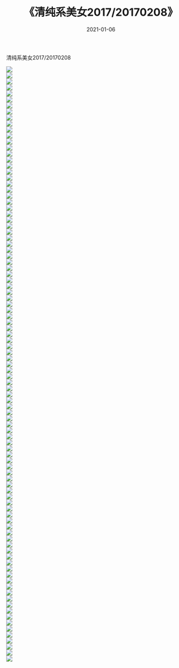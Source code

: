 ﻿---
layout: post
title:  《清纯系美女2017/20170208》
date:   2021-01-06
img: http://pic.660000.xyz/1:/清纯系美女/2017/20170208/000.jpg
categories: [美女, 清纯, 唯美]
---

清纯系美女2017/20170208

 ![](http://pic.660000.xyz/1:/清纯系美女/2017/20170208/001.png) <br>![](http://pic.660000.xyz/1:/清纯系美女/2017/20170208/002.png) <br>![](http://pic.660000.xyz/1:/清纯系美女/2017/20170208/003.png) <br>![](http://pic.660000.xyz/1:/清纯系美女/2017/20170208/004.png) <br>![](http://pic.660000.xyz/1:/清纯系美女/2017/20170208/005.png) <br>![](http://pic.660000.xyz/1:/清纯系美女/2017/20170208/006.png) <br>![](http://pic.660000.xyz/1:/清纯系美女/2017/20170208/007.png) <br>![](http://pic.660000.xyz/1:/清纯系美女/2017/20170208/008.png) <br>![](http://pic.660000.xyz/1:/清纯系美女/2017/20170208/009.png) <br>![](http://pic.660000.xyz/1:/清纯系美女/2017/20170208/010.png) <br>![](http://pic.660000.xyz/1:/清纯系美女/2017/20170208/011.png) <br>![](http://pic.660000.xyz/1:/清纯系美女/2017/20170208/012.png) <br>![](http://pic.660000.xyz/1:/清纯系美女/2017/20170208/013.png) <br>![](http://pic.660000.xyz/1:/清纯系美女/2017/20170208/014.png) <br>![](http://pic.660000.xyz/1:/清纯系美女/2017/20170208/015.png) <br>![](http://pic.660000.xyz/1:/清纯系美女/2017/20170208/016.png) <br>![](http://pic.660000.xyz/1:/清纯系美女/2017/20170208/017.png) <br>![](http://pic.660000.xyz/1:/清纯系美女/2017/20170208/018.png) <br>![](http://pic.660000.xyz/1:/清纯系美女/2017/20170208/019.png) <br>![](http://pic.660000.xyz/1:/清纯系美女/2017/20170208/020.png) <br>![](http://pic.660000.xyz/1:/清纯系美女/2017/20170208/021.png) <br>![](http://pic.660000.xyz/1:/清纯系美女/2017/20170208/022.png) <br>![](http://pic.660000.xyz/1:/清纯系美女/2017/20170208/023.png) <br>![](http://pic.660000.xyz/1:/清纯系美女/2017/20170208/024.png) <br>![](http://pic.660000.xyz/1:/清纯系美女/2017/20170208/025.png) <br>![](http://pic.660000.xyz/1:/清纯系美女/2017/20170208/026.png) <br>![](http://pic.660000.xyz/1:/清纯系美女/2017/20170208/027.png) <br>![](http://pic.660000.xyz/1:/清纯系美女/2017/20170208/028.png) <br>![](http://pic.660000.xyz/1:/清纯系美女/2017/20170208/029.png) <br>![](http://pic.660000.xyz/1:/清纯系美女/2017/20170208/030.png) <br>![](http://pic.660000.xyz/1:/清纯系美女/2017/20170208/031.png) <br>![](http://pic.660000.xyz/1:/清纯系美女/2017/20170208/032.png) <br>![](http://pic.660000.xyz/1:/清纯系美女/2017/20170208/033.png) <br>![](http://pic.660000.xyz/1:/清纯系美女/2017/20170208/034.png) <br>![](http://pic.660000.xyz/1:/清纯系美女/2017/20170208/035.png) <br>![](http://pic.660000.xyz/1:/清纯系美女/2017/20170208/036.png) <br>![](http://pic.660000.xyz/1:/清纯系美女/2017/20170208/037.png) <br>![](http://pic.660000.xyz/1:/清纯系美女/2017/20170208/038.png) <br>![](http://pic.660000.xyz/1:/清纯系美女/2017/20170208/039.png) <br>![](http://pic.660000.xyz/1:/清纯系美女/2017/20170208/040.png) <br>![](http://pic.660000.xyz/1:/清纯系美女/2017/20170208/041.png) <br>![](http://pic.660000.xyz/1:/清纯系美女/2017/20170208/042.png) <br>![](http://pic.660000.xyz/1:/清纯系美女/2017/20170208/043.png) <br>![](http://pic.660000.xyz/1:/清纯系美女/2017/20170208/044.png) <br>![](http://pic.660000.xyz/1:/清纯系美女/2017/20170208/045.png) <br>![](http://pic.660000.xyz/1:/清纯系美女/2017/20170208/046.png) <br>![](http://pic.660000.xyz/1:/清纯系美女/2017/20170208/047.png) <br>![](http://pic.660000.xyz/1:/清纯系美女/2017/20170208/048.png) <br>![](http://pic.660000.xyz/1:/清纯系美女/2017/20170208/049.png) <br>![](http://pic.660000.xyz/1:/清纯系美女/2017/20170208/050.png) <br>![](http://pic.660000.xyz/1:/清纯系美女/2017/20170208/051.png) <br>![](http://pic.660000.xyz/1:/清纯系美女/2017/20170208/052.png) <br>![](http://pic.660000.xyz/1:/清纯系美女/2017/20170208/053.png) <br>![](http://pic.660000.xyz/1:/清纯系美女/2017/20170208/054.png) <br>![](http://pic.660000.xyz/1:/清纯系美女/2017/20170208/055.png) <br>![](http://pic.660000.xyz/1:/清纯系美女/2017/20170208/056.png) <br>![](http://pic.660000.xyz/1:/清纯系美女/2017/20170208/057.png) <br>![](http://pic.660000.xyz/1:/清纯系美女/2017/20170208/058.png) <br>![](http://pic.660000.xyz/1:/清纯系美女/2017/20170208/059.png) <br>![](http://pic.660000.xyz/1:/清纯系美女/2017/20170208/060.png) <br>![](http://pic.660000.xyz/1:/清纯系美女/2017/20170208/061.png) <br>![](http://pic.660000.xyz/1:/清纯系美女/2017/20170208/062.png) <br>![](http://pic.660000.xyz/1:/清纯系美女/2017/20170208/063.png) <br>![](http://pic.660000.xyz/1:/清纯系美女/2017/20170208/064.png) <br>![](http://pic.660000.xyz/1:/清纯系美女/2017/20170208/065.png) <br>![](http://pic.660000.xyz/1:/清纯系美女/2017/20170208/066.png) <br>![](http://pic.660000.xyz/1:/清纯系美女/2017/20170208/067.png) <br>![](http://pic.660000.xyz/1:/清纯系美女/2017/20170208/068.png) <br>![](http://pic.660000.xyz/1:/清纯系美女/2017/20170208/069.png) <br>![](http://pic.660000.xyz/1:/清纯系美女/2017/20170208/070.png) <br>![](http://pic.660000.xyz/1:/清纯系美女/2017/20170208/071.png) <br>![](http://pic.660000.xyz/1:/清纯系美女/2017/20170208/072.png) <br>![](http://pic.660000.xyz/1:/清纯系美女/2017/20170208/073.png) <br>![](http://pic.660000.xyz/1:/清纯系美女/2017/20170208/074.png) <br>![](http://pic.660000.xyz/1:/清纯系美女/2017/20170208/075.png) <br>![](http://pic.660000.xyz/1:/清纯系美女/2017/20170208/076.png) <br>![](http://pic.660000.xyz/1:/清纯系美女/2017/20170208/077.png) <br>![](http://pic.660000.xyz/1:/清纯系美女/2017/20170208/078.png) <br>![](http://pic.660000.xyz/1:/清纯系美女/2017/20170208/079.png) <br>![](http://pic.660000.xyz/1:/清纯系美女/2017/20170208/080.png) <br>![](http://pic.660000.xyz/1:/清纯系美女/2017/20170208/081.png) <br>![](http://pic.660000.xyz/1:/清纯系美女/2017/20170208/082.png) <br>![](http://pic.660000.xyz/1:/清纯系美女/2017/20170208/083.png) <br>![](http://pic.660000.xyz/1:/清纯系美女/2017/20170208/084.png) <br>![](http://pic.660000.xyz/1:/清纯系美女/2017/20170208/085.png) <br>![](http://pic.660000.xyz/1:/清纯系美女/2017/20170208/086.png) <br>![](http://pic.660000.xyz/1:/清纯系美女/2017/20170208/087.png) <br>![](http://pic.660000.xyz/1:/清纯系美女/2017/20170208/088.png) <br>![](http://pic.660000.xyz/1:/清纯系美女/2017/20170208/089.png) <br>![](http://pic.660000.xyz/1:/清纯系美女/2017/20170208/090.png) <br>![](http://pic.660000.xyz/1:/清纯系美女/2017/20170208/091.png) <br>![](http://pic.660000.xyz/1:/清纯系美女/2017/20170208/092.png) <br>![](http://pic.660000.xyz/1:/清纯系美女/2017/20170208/093.png) <br>![](http://pic.660000.xyz/1:/清纯系美女/2017/20170208/094.png) <br>![](http://pic.660000.xyz/1:/清纯系美女/2017/20170208/095.png) <br>![](http://pic.660000.xyz/1:/清纯系美女/2017/20170208/096.png) <br>![](http://pic.660000.xyz/1:/清纯系美女/2017/20170208/097.png) <br>![](http://pic.660000.xyz/1:/清纯系美女/2017/20170208/098.png) <br>![](http://pic.660000.xyz/1:/清纯系美女/2017/20170208/099.png) <br>